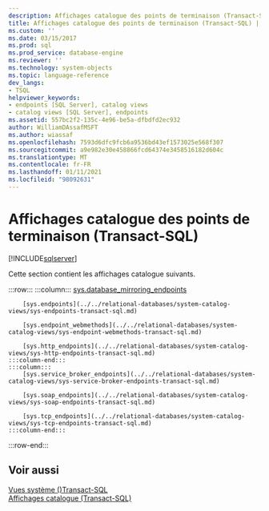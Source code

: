 ```yaml
---
description: Affichages catalogue des points de terminaison (Transact-SQL)
title: Affichages catalogue des points de terminaison (Transact-SQL) | Microsoft Docs
ms.custom: ''
ms.date: 03/15/2017
ms.prod: sql
ms.prod_service: database-engine
ms.reviewer: ''
ms.technology: system-objects
ms.topic: language-reference
dev_langs:
- TSQL
helpviewer_keywords:
- endpoints [SQL Server], catalog views
- catalog views [SQL Server], endpoints
ms.assetid: 557bc2f2-135c-4e96-be5a-dfbdfd2ec932
author: WilliamDAssafMSFT
ms.author: wiassaf
ms.openlocfilehash: 7593d6dfc9fcb6a9536bd43ef1573025e568f307
ms.sourcegitcommit: a9e982e30e458866fcd64374e3458516182d604c
ms.translationtype: MT
ms.contentlocale: fr-FR
ms.lasthandoff: 01/11/2021
ms.locfileid: "98092631"
---
```

# <a name="endpoints-catalog-views-transact-sql"></a>Affichages catalogue des points de terminaison (Transact-SQL)
[!INCLUDE[sqlserver](../../includes/applies-to-version/sqlserver.md)]

  Cette section contient les affichages catalogue suivants.  

:::row:::
    :::column:::
        [sys.database_mirroring_endpoints](../../relational-databases/system-catalog-views/sys-database-mirroring-endpoints-transact-sql.md)
        
        [sys.endpoints](../../relational-databases/system-catalog-views/sys-endpoints-transact-sql.md)
        
        [sys.endpoint_webmethods](../../relational-databases/system-catalog-views/sys-endpoint-webmethods-transact-sql.md)
        
        [sys.http_endpoints](../../relational-databases/system-catalog-views/sys-http-endpoints-transact-sql.md)
    :::column-end:::
    :::column:::
        [sys.service_broker_endpoints](../../relational-databases/system-catalog-views/sys-service-broker-endpoints-transact-sql.md)
        
        [sys.soap_endpoints](../../relational-databases/system-catalog-views/sys-soap-endpoints-transact-sql.md)
        
        [sys.tcp_endpoints](../../relational-databases/system-catalog-views/sys-tcp-endpoints-transact-sql.md)
    :::column-end:::
:::row-end:::
  
## <a name="see-also"></a>Voir aussi  
 [Vues système &#40;&#41;Transact-SQL ](../../t-sql/language-reference.md)   
 [Affichages catalogue &#40;Transact-SQL&#41;](../../relational-databases/system-catalog-views/catalog-views-transact-sql.md)  
  
